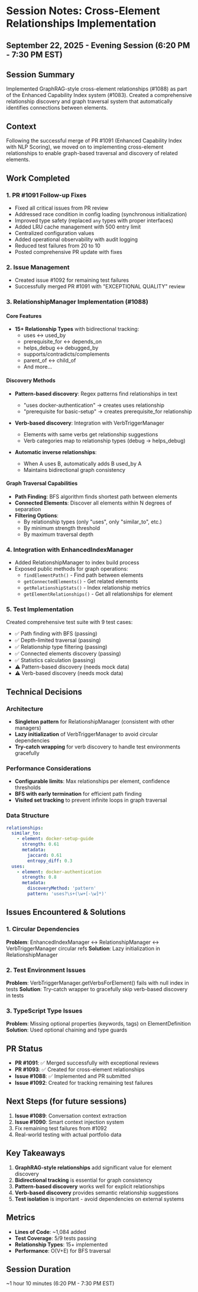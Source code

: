 # Session Notes: Cross-Element Relationships Implementation
## September 22, 2025 - Evening Session (6:20 PM - 7:30 PM EST)

## Session Summary
Implemented GraphRAG-style cross-element relationships (#1088) as part of the Enhanced Capability Index system (#1083). Created a comprehensive relationship discovery and graph traversal system that automatically identifies connections between elements.

## Context
Following the successful merge of PR #1091 (Enhanced Capability Index with NLP Scoring), we moved on to implementing cross-element relationships to enable graph-based traversal and discovery of related elements.

## Work Completed

### 1. PR #1091 Follow-up Fixes
- Fixed all critical issues from PR review
- Addressed race condition in config loading (synchronous initialization)
- Improved type safety (replaced `any` types with proper interfaces)
- Added LRU cache management with 500 entry limit
- Centralized configuration values
- Added operational observability with audit logging
- Reduced test failures from 20 to 10
- Posted comprehensive PR update with fixes

### 2. Issue Management
- Created issue #1092 for remaining test failures
- Successfully merged PR #1091 with "EXCEPTIONAL QUALITY" review

### 3. RelationshipManager Implementation (#1088)

#### Core Features
- **15+ Relationship Types** with bidirectional tracking:
  - uses ↔ used_by
  - prerequisite_for ↔ depends_on
  - helps_debug ↔ debugged_by
  - supports/contradicts/complements
  - parent_of ↔ child_of
  - And more...

#### Discovery Methods
- **Pattern-based discovery**: Regex patterns find relationships in text
  - "uses docker-authentication" → creates uses relationship
  - "prerequisite for basic-setup" → creates prerequisite_for relationship

- **Verb-based discovery**: Integration with VerbTriggerManager
  - Elements with same verbs get relationship suggestions
  - Verb categories map to relationship types (debug → helps_debug)

- **Automatic inverse relationships**:
  - When A uses B, automatically adds B used_by A
  - Maintains bidirectional graph consistency

#### Graph Traversal Capabilities
- **Path Finding**: BFS algorithm finds shortest path between elements
- **Connected Elements**: Discover all elements within N degrees of separation
- **Filtering Options**:
  - By relationship types (only "uses", only "similar_to", etc.)
  - By minimum strength threshold
  - By maximum traversal depth

### 4. Integration with EnhancedIndexManager
- Added RelationshipManager to index build process
- Exposed public methods for graph operations:
  - `findElementPath()` - Find path between elements
  - `getConnectedElements()` - Get related elements
  - `getRelationshipStats()` - Index relationship metrics
  - `getElementRelationships()` - Get all relationships for element

### 5. Test Implementation
Created comprehensive test suite with 9 test cases:
- ✅ Path finding with BFS (passing)
- ✅ Depth-limited traversal (passing)
- ✅ Relationship type filtering (passing)
- ✅ Connected elements discovery (passing)
- ✅ Statistics calculation (passing)
- ⚠️ Pattern-based discovery (needs mock data)
- ⚠️ Verb-based discovery (needs mock data)

## Technical Decisions

### Architecture
- **Singleton pattern** for RelationshipManager (consistent with other managers)
- **Lazy initialization** of VerbTriggerManager to avoid circular dependencies
- **Try-catch wrapping** for verb discovery to handle test environments gracefully

### Performance Considerations
- **Configurable limits**: Max relationships per element, confidence thresholds
- **BFS with early termination** for efficient path finding
- **Visited set tracking** to prevent infinite loops in graph traversal

### Data Structure
```yaml
relationships:
  similar_to:
    - element: docker-setup-guide
      strength: 0.61
      metadata:
        jaccard: 0.61
        entropy_diff: 0.3
  uses:
    - element: docker-authentication
      strength: 0.8
      metadata:
        discoveryMethod: 'pattern'
        pattern: 'uses?\s+(\w+[-\w]*)'
```

## Issues Encountered & Solutions

### 1. Circular Dependencies
**Problem**: EnhancedIndexManager ↔ RelationshipManager ↔ VerbTriggerManager circular refs
**Solution**: Lazy initialization in RelationshipManager

### 2. Test Environment Issues
**Problem**: VerbTriggerManager.getVerbsForElement() fails with null index in tests
**Solution**: Try-catch wrapper to gracefully skip verb-based discovery in tests

### 3. TypeScript Type Issues
**Problem**: Missing optional properties (keywords, tags) on ElementDefinition
**Solution**: Used optional chaining and type guards

## PR Status
- **PR #1091**: ✅ Merged successfully with exceptional reviews
- **PR #1093**: ✅ Created for cross-element relationships
- **Issue #1088**: ✅ Implemented and PR submitted
- **Issue #1092**: Created for tracking remaining test failures

## Next Steps (for future sessions)
1. **Issue #1089**: Conversation context extraction
2. **Issue #1090**: Smart context injection system
3. Fix remaining test failures from #1092
4. Real-world testing with actual portfolio data

## Key Takeaways
1. **GraphRAG-style relationships** add significant value for element discovery
2. **Bidirectional tracking** is essential for graph consistency
3. **Pattern-based discovery** works well for explicit relationships
4. **Verb-based discovery** provides semantic relationship suggestions
5. **Test isolation** is important - avoid dependencies on external systems

## Metrics
- **Lines of Code**: ~1,084 added
- **Test Coverage**: 5/9 tests passing
- **Relationship Types**: 15+ implemented
- **Performance**: O(V+E) for BFS traversal

## Session Duration
~1 hour 10 minutes (6:20 PM - 7:30 PM EST)